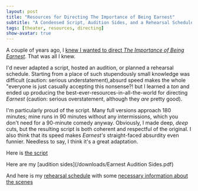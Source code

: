 ```yaml
---
layout: post
title: "Resources for Directing The Importance of Being Earnest"
subtitle: "A Condensed Script, Audition Sides, and a Rehearsal Schedule"
tags: [theater, resources, directing]
show-avatar: true
---
```



A couple of years ago, I [knew I wanted to direct *The Importance of Being Earnest*](/2019-01-07-earnest-reflection). That was all I knew. 

I'd never adapted a script, hosted an audition, or planned a rehearsal schedule. Starting from a place of such stupendously small knowledge was difficult (caution: serious understatement),absurd speed makes the whole "everyone is just casually accepting this nonsense?! but I learned a *ton* and ended up producing the best-ever-resources-in-all-the-world for directing *Earnest* (caution: serious overstatement, although they *are* pretty good). 

I'm particularly proud of the script. Many full versions approach 180 minutes; mine runs in 90 minutes without any intermissions, which you don't need for a 90-minute comedy anyway. Obviously, I made deep, *deep* cuts, but the resulting script is both coherent and respectful of the original. I also think that its speed makes *Earnest's* straight-faced absurdity even funnier. Needless to say, I think it's a great adaptation.

Here is [the script](/downloads/Earnest_Script.pdf)

Here are my [audition sides](/downloads/Earnest Audition Sides.pdf)

And here is my [rehearsal schedule](/downloads/Earnest-Rehearsal-Schedule.ods) with some [necessary information about the scenes](/downloads/Earnest-French-Scene-Groupings.ods)


